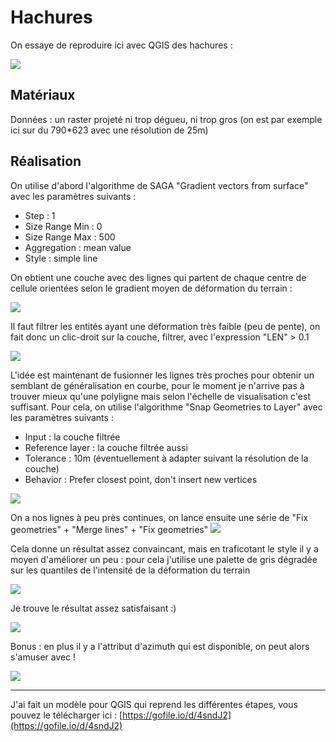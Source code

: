# Hachures

On essaye de reproduire ici avec QGIS des hachures  : 

![](https://image.prntscr.com/image/p-W3wpaWQX_AZC8Qjyzzjw.png)


## Matériaux

Données : un raster projeté ni trop dégueu, ni trop gros (on est par exemple ici sur du 790*623 avec une résolution de 25m)


## Réalisation

On utilise d'abord l'algorithme de SAGA "Gradient vectors from surface" avec les paramètres suivants :
  - Step : 1
  - Size Range Min : 0
  - Size Range Max : 500
  - Aggregation : mean value
  - Style : simple line
  
On obtient une couche avec des lignes qui partent de chaque centre de cellule orientées selon le gradient moyen de déformation du terrain :

![](https://image.prntscr.com/image/zQT_c7hnTSykRT8yb4hcXw.png)

Il faut filtrer les entités ayant une déformation très faible (peu de pente), on fait donc un clic-droit sur la couche, filtrer, avec l'expression "LEN" > 0.1

![](https://image.prntscr.com/image/LS-YHEQMQda1kowAcGAnzQ.png)

L'idée est maintenant de fusionner les lignes très proches pour obtenir un semblant de généralisation en courbe, pour le moment je n'arrive pas à trouver mieux qu'une polyligne mais selon l'échelle de visualisation c'est suffisant. Pour cela, on utilise l'algorithme "Snap Geometries to Layer" avec les paramètres suivants :
  - Input : la couche filtrée
  - Reference layer : la couche filtrée aussi
  - Tolerance : 10m (éventuellement à adapter suivant la résolution de la couche)
  - Behavior : Prefer closest point, don't insert new vertices
  
![](https://image.prntscr.com/image/16Eot-T2RcyL484Yb1EKWw.png)

On a nos lignes à peu près continues, on lance ensuite une série de "Fix geometries" + "Merge lines" + "Fix geometries"
![](https://image.prntscr.com/image/jaCpauIKTJ2_x98OGwRyCQ.png)

Cela donne un résultat assez convaincant, mais en traficotant le style il y a moyen d'améliorer un peu : pour cela j'utilise une palette de gris dégradée sur les quantiles de l'intensité de la déformation du terrain 

![](https://image.prntscr.com/image/MeGqEGY5TSGGplMl5fiKRw.png)

Je trouve le résultat assez satisfaisant :)

![](https://image.prntscr.com/image/LK_CxvaSS2OZdVX9yhpFbQ.png)

Bonus : en plus il y a l'attribut d'azimuth qui est disponible, on peut alors s'amuser avec !

![](https://image.prntscr.com/image/N0oMKBpFTAWVqzQuXybMnw.png)


-----------

J'ai fait un modèle pour QGIS qui reprend les différentes étapes, vous pouvez le télécharger ici : [https://gofile.io/d/4sndJ2](https://gofile.io/d/4sndJ2)
